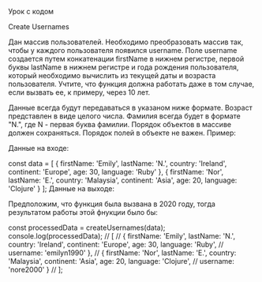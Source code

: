 Урок с кодом

Create Usernames

Дан массив пользователей. Необходимо преобразовать массив так, чтобы у каждого пользователя появился username. Поле username создается путем конкатенации firstName в нижнем регистре, первой буквы lastName в нижнем регистре и года рождения пользователя, который необходимо вычислить из текущей даты и возраста пользователя. Учтите, что функция должна работать даже в том случае, если вызвать ее, к примеру, через 10 лет.

Данные всегда будут передаваться в указаном ниже формате.
Возраст представлен в виде целого числа.
Фамилия всегда будет в формате "N.", где N - первая буква фамилии.
Порядок объектов в массиве должен сохраняться.
Порядок полей в объекте не важен.
Пример:

Данные на входе:

const data = [
{ firstName: 'Emily', lastName: 'N.', country: 'Ireland', continent: 'Europe', age: 30, language: 'Ruby' },
{ firstName: 'Nor', lastName: 'E.', country: 'Malaysia', continent: 'Asia', age: 20, language: 'Clojure' }
];
Данные на выходе:

Предположим, что функция была вызвана в 2020 году, тогда результатом работы этой фнукции было бы:

const processedData = createUsernames(data);
console.log(processedData); // [
// { firstName: 'Emily', lastName: 'N.', country: 'Ireland', continent: 'Europe', age: 30, language: 'Ruby',
//  username: 'emilyn1990' },
// { firstName: 'Nor', lastName: 'E.', country: 'Malaysia', continent: 'Asia', age: 20, language: 'Clojure',
//  username: 'nore2000' }
// ];
